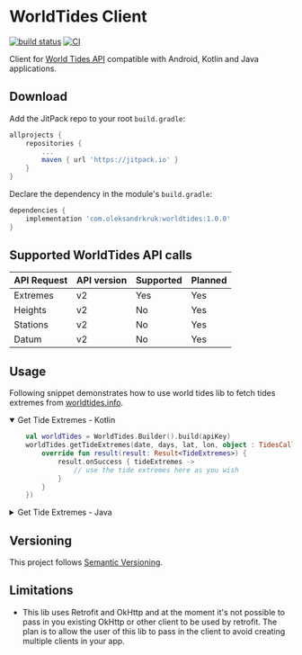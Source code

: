 # WorldTides Client

[![build status](https://jitpack.io/v/com.oleksandrkruk/worldtides.svg)](https://jitpack.io/#com.oleksandrkruk/worldtides) [![CI](https://github.com/0mega/worldtides/actions/workflows/main.yml/badge.svg)](https://github.com/0mega/worldtides/actions/workflows/main.yml)

Client for [World Tides API](https://www.worldtides.info/apidocs) compatible with Android, Kotlin and Java applications.

## Download

Add the JitPack repo to your root `build.gradle`:

```gradle
allprojects {
    repositories {
        ...
        maven { url 'https://jitpack.io' }
    }
}
```

Declare the dependency in the module's `build.gradle`:

```gradle
dependencies {
    implementation 'com.oleksandrkruk:worldtides:1.0.0'
}
```

## Supported WorldTides API calls

| API Request  | API version | Supported | Planned |
| -----------  | ----------- | --------- | ------- |
| Extremes     | v2          | Yes       | Yes     |
| Heights      | v2          | No        | Yes     |
| Stations     | v2          | No        | Yes     |
| Datum        | v2          | No        | Yes     |

## Usage

Following snippet demonstrates how to use world tides lib to fetch tides extremes from [worldtides.info](https://www.worldtides.info/apidocs).

<details open>
<summary>Get Tide Extremes - Kotlin</summary>

```Kotlin
    val worldTides = WorldTides.Builder().build(apiKey)
    worldTides.getTideExtremes(date, days, lat, lon, object : TidesCallback {
        override fun result(result: Result<TideExtremes>) {
            result.onSuccess { tideExtremes ->
                // use the tide extremes here as you wish
            }
        }
    })
```

</details>

<details>
<summary>Get Tide Extremes - Java</summary>

```Java
    WorldTides wt = (new WorldTides.Builder()).build(apiKey);
    wt.getTideExtremes(date, 1, latitude, longitude, new TidesCallback() {
        @Override
        public void onResult(@NotNull TideExtremes tides) {
            // Use the tide extremes
        }

        @Override
        public void onError() {
            // Report an error
        }
    });
```

</details>

## Versioning

This project follows [Semantic Versioning](https://semver.org/).

## Limitations

- This lib uses Retrofit and OkHttp and at the moment it's not possible to pass in you existing OkHttp or other client to be used by retrofit. The plan is to allow the user of this lib to pass in the client to avoid creating multiple clients in your app.
